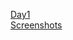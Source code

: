 [Day1](Diary/Day1)
<br>
[Screenshots](github.com/MarcelHerbst/Code1/blob/main/Image/Picture/AppleVisionFragen.png)